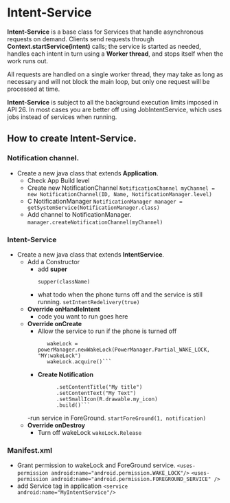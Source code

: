 # Intent-Service
**Intent-Service** is a base class for Services that handle asynchronous requests on demand. Clients
send requests through **Context.startService(intent)** calls; the service is started as needed, handles
each intent in turn using a **Worker thread**, and stops itself when the work runs out.

All requests are handled on a single worker thread, they may take as long as necessary and will not block 
the main loop, but only one request will be processed at time.

**Intent-Service** is subject to all the background execution limits imposed in API 26. In most cases
you are better off using JobIntentService, which uses jobs instead of services when running.

## How to create Intent-Service.
### Notification channel.
  - Create a new java class that extends **Application**.
    - Check App Build level
    - Create new NotificationChannel
            ```NotificationChannel myChannel = new NotificationChannel(ID, Name, NotificationManager.level)```
    - C NotificationManager
        ```NotificationManager manager = getSystemService(NotificationManager.class)```
    - Add channel to NotificationManager.
    ```manager.createNotificationChannel(myChannel)```

### Intent-Service
  - Create a new java class that extends **IntentService**.
    - Add a Constructor
      - add **super**
        ```
        supper(className)
        ```
      - what todo when the phone turns off and the service is still running.
        ```setIntentRedelivery(true)```
    - **Override onHandleIntent**
      - code you want to run goes here
    - **Override onCreate**
      - Allow the service to run if the phone is turned off
        ```PowerManager pm = (PowerManager) getSystemService(POWER_SERVICE);
           wakeLock = powerManager.newWakeLock(PowerManager.Partial_WAKE_LOCK, "MY:wakeLock")
           wakeLock.acquire()```
      - **Create Notification**
        ```Notification notification = NotificationCompat.Builder(this, CHANNEL_ID)
              .setContentTitle("My title")
              .setContentText("My Text")
              .setSmallIcon(R.drawable.my_icon)
              .build()```
      -run service in ForeGround.
        ```startForeGround(1, notification)```
    - **Override onDestroy**
      - Turn off wakeLock
        ```wakeLock.Release```
 
### **Manifest.xml**
   - Grant permission to wakeLock and ForeGround service.
     ```<uses-permission android:name="android.permission.WAKE_LOCK"/>```
     ```<uses-permission android:name="android.permission.FOREGROUND_SERVICE" />```
   - add Service tag in application
     ```<service android:name="MyIntentService"/>```
    
    
 